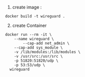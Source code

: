 1) create image :
```
docker build -t wireguard .
```
2) create Container

```
docker run --rm -it \
	--name wireguard \
        --cap-add net_admin \
	--cap-add sys_module \
 	-v /lib/modules:/lib/modules \
 	-v /usr/src:/usr/src \
	-p 51820:51820/udp \
	-p 53:53/udp \
  wireguard
 ```
